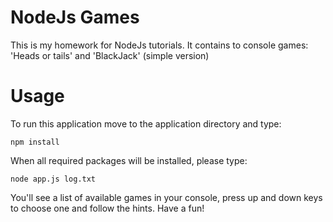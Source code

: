 # NodeJs Games
This is my homework for NodeJs tutorials. It contains to console games: 'Heads or tails' and 'BlackJack' (simple version)
# Usage
To run this application move to the application directory and type:
```code
npm install
```
When all required packages will be installed, please type:
```code
node app.js log.txt
```
You'll see a list of available games in your console, press up and down keys to choose one and follow the hints. Have a fun!
